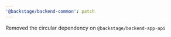 ```yaml
---
'@backstage/backend-common': patch
---
```


Removed the circular dependency on `@backstage/backend-app-api`
